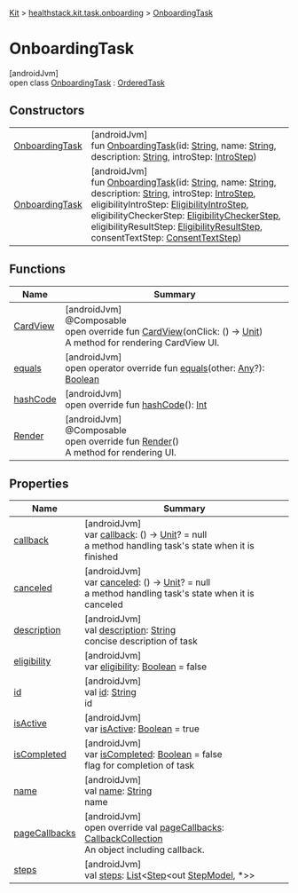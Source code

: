 
[Kit](../../../kit.html) > [healthstack.kit.task.onboarding](../index.html) > [OnboardingTask](index.html)



# OnboardingTask



[androidJvm]\
open class [OnboardingTask](index.html) : [OrderedTask](../../healthstack.kit.task.base/-ordered-task/index.html)



## Constructors


| | |
|---|---|
| [OnboardingTask](-onboarding-task.html) | [androidJvm]<br>fun [OnboardingTask](-onboarding-task.html)(id: [String](https://kotlinlang.org/api/latest/jvm/stdlib/kotlin/-string/index.html), name: [String](https://kotlinlang.org/api/latest/jvm/stdlib/kotlin/-string/index.html), description: [String](https://kotlinlang.org/api/latest/jvm/stdlib/kotlin/-string/index.html), introStep: [IntroStep](../../healthstack.kit.task.onboarding.step/-intro-step/index.html)) |
| [OnboardingTask](-onboarding-task.html) | [androidJvm]<br>fun [OnboardingTask](-onboarding-task.html)(id: [String](https://kotlinlang.org/api/latest/jvm/stdlib/kotlin/-string/index.html), name: [String](https://kotlinlang.org/api/latest/jvm/stdlib/kotlin/-string/index.html), description: [String](https://kotlinlang.org/api/latest/jvm/stdlib/kotlin/-string/index.html), introStep: [IntroStep](../../healthstack.kit.task.onboarding.step/-intro-step/index.html), eligibilityIntroStep: [EligibilityIntroStep](../../healthstack.kit.task.onboarding.step/-eligibility-intro-step/index.html), eligibilityCheckerStep: [EligibilityCheckerStep](../../healthstack.kit.task.onboarding.step/-eligibility-checker-step/index.html), eligibilityResultStep: [EligibilityResultStep](../../healthstack.kit.task.onboarding.step/-eligibility-result-step/index.html), consentTextStep: [ConsentTextStep](../../healthstack.kit.task.onboarding.step/-consent-text-step/index.html)) |


## Functions


| Name | Summary |
|---|---|
| [CardView](../../healthstack.kit.task.base/-ordered-task/-card-view.html) | [androidJvm]<br>@Composable<br>open override fun [CardView](../../healthstack.kit.task.base/-ordered-task/-card-view.html)(onClick: () -&gt; [Unit](https://kotlinlang.org/api/latest/jvm/stdlib/kotlin/-unit/index.html))<br>A method for rendering CardView UI. |
| [equals](../../healthstack.kit.task.base/-task/equals.html) | [androidJvm]<br>open operator override fun [equals](../../healthstack.kit.task.base/-task/equals.html)(other: [Any](https://kotlinlang.org/api/latest/jvm/stdlib/kotlin/-any/index.html)?): [Boolean](https://kotlinlang.org/api/latest/jvm/stdlib/kotlin/-boolean/index.html) |
| [hashCode](../../healthstack.kit.task.base/-task/hash-code.html) | [androidJvm]<br>open override fun [hashCode](../../healthstack.kit.task.base/-task/hash-code.html)(): [Int](https://kotlinlang.org/api/latest/jvm/stdlib/kotlin/-int/index.html) |
| [Render](../../healthstack.kit.task.base/-ordered-task/-render.html) | [androidJvm]<br>@Composable<br>open override fun [Render](../../healthstack.kit.task.base/-ordered-task/-render.html)()<br>A method for rendering UI. |


## Properties


| Name | Summary |
|---|---|
| [callback](../../healthstack.kit.task.base/-task/callback.html) | [androidJvm]<br>var [callback](../../healthstack.kit.task.base/-task/callback.html): () -&gt; [Unit](https://kotlinlang.org/api/latest/jvm/stdlib/kotlin/-unit/index.html)? = null<br>a method handling task's state when it is finished |
| [canceled](../../healthstack.kit.task.base/-task/canceled.html) | [androidJvm]<br>var [canceled](../../healthstack.kit.task.base/-task/canceled.html): () -&gt; [Unit](https://kotlinlang.org/api/latest/jvm/stdlib/kotlin/-unit/index.html)? = null<br>a method handling task's state when it is canceled |
| [description](../../healthstack.kit.task.base/-task/description.html) | [androidJvm]<br>val [description](../../healthstack.kit.task.base/-task/description.html): [String](https://kotlinlang.org/api/latest/jvm/stdlib/kotlin/-string/index.html)<br>concise description of task |
| [eligibility](eligibility.html) | [androidJvm]<br>var [eligibility](eligibility.html): [Boolean](https://kotlinlang.org/api/latest/jvm/stdlib/kotlin/-boolean/index.html) = false |
| [id](../../healthstack.kit.task.base/-task/id.html) | [androidJvm]<br>val [id](../../healthstack.kit.task.base/-task/id.html): [String](https://kotlinlang.org/api/latest/jvm/stdlib/kotlin/-string/index.html)<br>id |
| [isActive](../../healthstack.kit.task.base/-task/is-active.html) | [androidJvm]<br>var [isActive](../../healthstack.kit.task.base/-task/is-active.html): [Boolean](https://kotlinlang.org/api/latest/jvm/stdlib/kotlin/-boolean/index.html) = true |
| [isCompleted](../../healthstack.kit.task.base/-task/is-completed.html) | [androidJvm]<br>var [isCompleted](../../healthstack.kit.task.base/-task/is-completed.html): [Boolean](https://kotlinlang.org/api/latest/jvm/stdlib/kotlin/-boolean/index.html) = false<br>flag for completion of task |
| [name](../../healthstack.kit.task.base/-task/name.html) | [androidJvm]<br>val [name](../../healthstack.kit.task.base/-task/name.html): [String](https://kotlinlang.org/api/latest/jvm/stdlib/kotlin/-string/index.html)<br>name |
| [pageCallbacks](page-callbacks.html) | [androidJvm]<br>open override val [pageCallbacks](page-callbacks.html): [CallbackCollection](../../healthstack.kit.task.base/-callback-collection/index.html)<br>An object including callback. |
| [steps](../../healthstack.kit.task.base/-ordered-task/steps.html) | [androidJvm]<br>val [steps](../../healthstack.kit.task.base/-ordered-task/steps.html): [List](https://kotlinlang.org/api/latest/jvm/stdlib/kotlin.collections/-list/index.html)&lt;[Step](../../healthstack.kit.task.base/-step/index.html)&lt;out [StepModel](../../healthstack.kit.task.base/-step-model/index.html), *&gt;&gt; |

